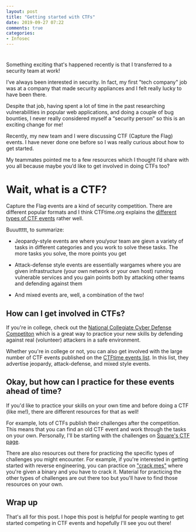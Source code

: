 ```yaml
---
layout: post
title: "Getting started with CTFs"
date: 2019-09-27 07:22
comments: true
categories: 
- Infosec
---
```

# 
Something exciting that's happened recently is that I transferred to a security team at work!

I’ve always been interested in security. In fact, my first "tech company" job was at a company that made security appliances and I felt really lucky to have been there.

Despite that job, having spent a lot of time in the past researching vulnerabilities in popular web applications, and doing a couple of bug bounties, I never really considered myself a “security person” so this is an exciting change for me!

Recently, my new team and I were discussing CTF (Capture the Flag) events. I have never done one before so I was really curious about how to get started.

My teammates pointed me to a few resources which I thought I’d share with you all because maybe you’d like to get involved in doing CTFs too?

# Wait, what is a CTF?

Capture the Flag events are a kind of security competition. There are different popular formats and I think CTFtime.org explains the [different types of CTF events](https://ctftime.org/ctf-wtf/) rather well.

Buuuttttt, to summarize:

* Jeopardy-style events are where you/your team are gievn a variety of tasks in different categories and you work to solve these tasks. The more tasks you solve, the more points you get

* Attack-defense style events are essentially wargames where you are given infrastructure (your own network or your own host) running vulnerable services and you gain points both by attacking other teams and defending against them

* And mixed events are, well, a combination of the two!


## How can I get involved in CTFs?

If you're in college, check out the [National Collegiate Cyber Defense Competiton](http://www.nationalccdc.org/index.php/competition/about-ccdc/mission) which is a great way to practice your new skills by defending against real (volunteer) attackers in a safe environment.

Whether you're in college or not, you can also get involved with the large number of CTF events published on the [CTFtime events list](https://ctftime.org/event/list/). In this list, they advertise jeopardy, attack-defense, and mixed style events.


## Okay, but how can I practice for these events ahead of time?

If you'd like to practice your skills on your own time and before doing a CTF (like me!), there are different resources for that as well!

For example, lots of CTFs publish their challenges after the competition. This means that you can find an old CTF event and work through the tasks on your own. Personally, I'll be starting with the challenges on [Square's CTF page](https://squarectf.com).

There are also resources out there for practicing the specific types of challenges you might encounter. For example, if you're interested in getting started with reverse engineering, you can practice on ["crack mes"](https://reverseengineering.stackexchange.com/a/15775) where you're given a binary and you have to crack it. Material for practicing the other types of challenges are out there too but you'll have to find those resources on your own.


## Wrap up

That's all for this post. I hope this post is helpful for people wanting to get started competing in CTF events and hopefully I'll see you out there!

